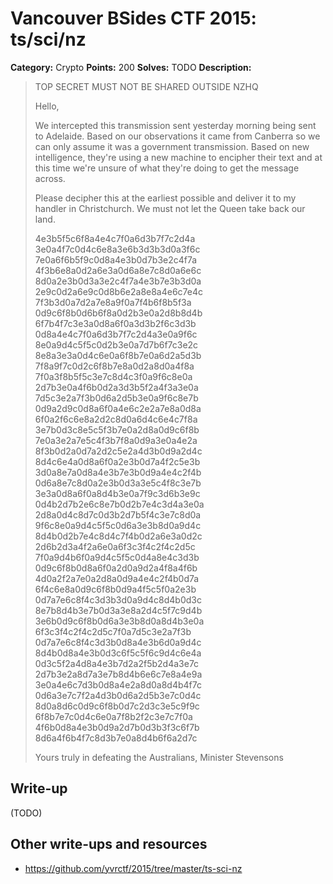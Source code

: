 # Vancouver BSides CTF 2015: ts/sci/nz

**Category:** Crypto
**Points:** 200
**Solves:** TODO
**Description:** 

> TOP SECRET MUST NOT BE SHARED OUTSIDE NZHQ
> 
> Hello,
> 
> We intercepted this transmission sent yesterday morning being sent to Adelaide. Based on our observations it came from Canberra so we can only assume it was a government transmission. Based on new intelligence, they're using a new machine to encipher their text and at this time we're unsure of what they're doing to get the message across.
> 
> Please decipher this at the earliest possible and deliver it to my handler in Christchurch. We must not let the Queen take back our land.
> 
> 4e3b5f5c6f8a4e4c7f0a6d3b7f7c2d4a
> 3e0a4f7c0d4c6e8a3e6b3d3b3d0a3f6c
> 7e0a6f6b5f9c0d8a4e3b0d7b3e2c4f7a
> 4f3b6e8a0d2a6e3a0d6a8e7c8d0a6e6c
> 8d0a2e3b0d3a3e2c4f7a4e3b7e3b3d0a
> 2e9c0d2a6e9c0d8b6e2a8e8a4e6c7e4c
> 7f3b3d0a7d2a7e8a9f0a7f4b6f8b5f3a
> 0d9c6f8b0d6b6f8a0d2b3e0a2d8b8d4b
> 6f7b4f7c3e3a0d8a6f0a3d3b2f6c3d3b
> 0d8a4e4c7f0a6d3b7f7c2d4a3e0a9f6c
> 8e0a9d4c5f5c0d2b3e0a7d7b6f7c3e2c
> 8e8a3e3a0d4c6e0a6f8b7e0a6d2a5d3b
> 7f8a9f7c0d2c6f8b7e8a0d2a8d0a4f8a
> 7f0a3f8b5f5c3e7c8d4c3f0a9f6c8e0a
> 2d7b3e0a4f6b0d2a3d3b5f2a4f3a3e0a
> 7d5c3e2a7f3b0d6a2d5b3e0a9f6c8e7b
> 0d9a2d9c0d8a6f0a4e6c2e2a7e8a0d8a
> 6f0a2f6c6e8a2d2c8d0a6d4c6e4c7f8a
> 3e7b0d3c8e5c5f3b7e0a2d8a0d9c6f8b
> 7e0a3e2a7e5c4f3b7f8a0d9a3e0a4e2a
> 8f3b0d2a0d7a2d2c5e2a4d3b0d9a2d4c
> 8d4c6e4a0d8a6f0a2e3b0d7a4f2c5e3b
> 3d0a8e7a0d8a4e3b7e3b0d9a4e4c2f4b
> 0d6a8e7c8d0a2e3b0d3a3e5c4f8c3e7b
> 3e3a0d8a6f0a8d4b3e0a7f9c3d6b3e9c
> 0d4b2d7b2e6c8e7b0d2b7e4c3d4a3e0a
> 2d8a0d4c8d7c0d3b2d7b5f4c3e7c8d0a
> 9f6c8e0a9d4c5f5c0d6a3e3b8d0a9d4c
> 8d4b0d2b7e4c8d4c7f4b0d2a6e3a0d2c
> 2d6b2d3a4f2a6e0a6f3c3f4c2f4c2d5c
> 7f0a9d4b6f0a9d4c5f5c0d4a8e4c3d3b
> 0d9c6f8b0d8a6f0a2d0a9d2a4f8a4f6b
> 4d0a2f2a7e0a2d8a0d9a4e4c2f4b0d7a
> 6f4c6e8a0d9c6f8b0d9a4f5c5f0a2e3b
> 0d7a7e6c8f4c3d3b3d0a9d4c8d4b0d3c
> 8e7b8d4b3e7b0d3a3e8a2d4c5f7c9d4b
> 3e6b0d9c6f8b0d6a3e3b8d0a8d4b3e0a
> 6f3c3f4c2f4c2d5c7f0a7d5c3e2a7f3b
> 0d7a7e6c8f4c3d3b0d8a4e3b6d0a9d4c
> 8d4b0d8a4e3b0d3c6f5c5f6c9d4c6e4a
> 0d3c5f2a4d8a4e3b7d2a2f5b2d4a3e7c
> 2d7b3e2a8d7a3e7b8d4b6e6c7e8a4e9a
> 3e0a4e6c7d3b0d8a4e2a8d0a8d4b4f7c
> 0d6a3e7c7f2a4d3b0d6a2d5b3e7c0d4c
> 8d0a8d6c0d9c6f8b0d7c2d3c3e5c9f9c
> 6f8b7e7c0d4c6e0a7f8b2f2c3e7c7f0a
> 4f6b0d8a4e3b0d9a2d7b0d3b3f3c6f7b
> 8d6a4f6b4f7c8d3b7e0a8d4b6f6a2d7c
> 
> Yours truly in defeating the Australians,
> Minister Stevensons

## Write-up

(TODO)

## Other write-ups and resources

* <https://github.com/yvrctf/2015/tree/master/ts-sci-nz>